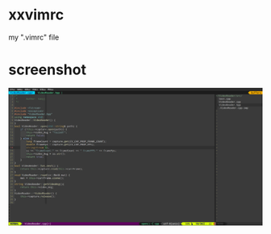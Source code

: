 # xxvimrc
my ".vimrc" file

# screenshot
![screenshot](https://github.com/printlner/xxvimrc/raw/master/screenshot.png)

